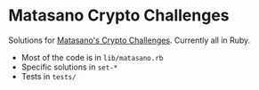 # Matasano Crypto Challenges

Solutions for [Matasano's Crypto Challenges](http://cryptopals.com/). Currently all in Ruby.

 * Most of the code is in `lib/matasano.rb`
 * Specific solutions in `set-*`
 * Tests in `tests/`
